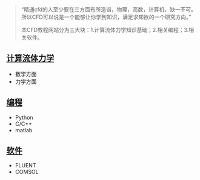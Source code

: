 
>“精通cfd的人至少要在三方面有所造诣，物理，高数，计算机，缺一不可。所以CFD可以说是一个能够让你学到知识，满足求知欲的一个研究方向。”
>
> 本CFD教程网站分为三大块：1.计算流体力学知识基础；2.相关编程；3.相关软件。

## [计算流体力学](/计算流体力学)
- 数学方面
- 力学方面

## [编程](/编程)
- Python
- C/C++
- matlab

## [软件](/软件/)
- FLUENT
- COMSOL